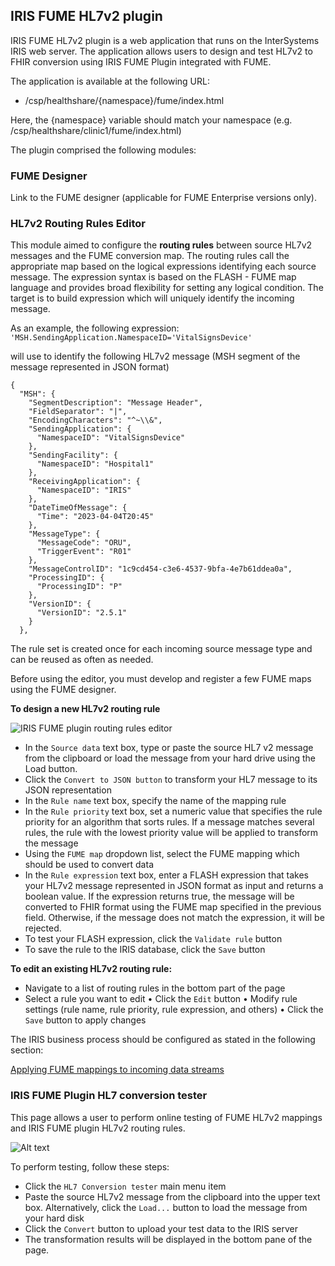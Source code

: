 ## IRIS FUME HL7v2 plugin


IRIS FUME HL7v2 plugin is a web application that runs on the InterSystems IRIS web server. The application allows users to design and test HL7v2 to FHIR conversion using IRIS FUME Plugin integrated with FUME.

The application is available at the following URL:
* /csp/healthshare/{namespace}/fume/index.html

Here, the {namespace} variable should match your namespace (e.g. /csp/healthshare/clinic1/fume/index.html)

The plugin comprised the following modules:

### FUME Designer
Link to the FUME designer (applicable for FUME Enterprise versions only).

### HL7v2 Routing Rules Editor
This module aimed to configure the **routing rules** between source HL7v2 messages and the FUME conversion map.
The routing rules call the appropriate map based on the logical expressions identifying each source message. The expression syntax is based on the FLASH - FUME map language and provides broad flexibility for setting any logical condition. The target is to build expression which will uniquely identify the incoming message.

As an example, the following expression: 
```'MSH.SendingApplication.NamespaceID='VitalSignsDevice'```

will use to identify the following HL7v2 message (MSH segment of the message represented in JSON format) 
```
{
  "MSH": {
    "SegmentDescription": "Message Header",
    "FieldSeparator": "|",
    "EncodingCharacters": "^~\\&",
    "SendingApplication": {
      "NamespaceID": "VitalSignsDevice"
    },
    "SendingFacility": {
      "NamespaceID": "Hospital1"
    },
    "ReceivingApplication": {
      "NamespaceID": "IRIS"
    },
    "DateTimeOfMessage": {
      "Time": "2023-04-04T20:45"
    },
    "MessageType": {
      "MessageCode": "ORU",
      "TriggerEvent": "R01"
    },
    "MessageControlID": "1c9cd454-c3e6-4537-9bfa-4e7b61ddea0a",
    "ProcessingID": {
      "ProcessingID": "P"
    },
    "VersionID": {
      "VersionID": "2.5.1"
    }
  },

```

The rule set is created once for each incoming source message type and can be reused as often as needed.

Before using the editor, you must develop and register a few FUME maps using the FUME designer. 

**To design a new HL7v2 routing rule**

![IRIS FUME plugin routing rules editor](img/routing-rules-editor.png)

* In the `Source data` text box, type or paste the source HL7 v2 message from the clipboard or load the message from your hard drive using the Load button. 
* Click the `Convert to JSON button` to transform your HL7 message to its JSON representation
* In the `Rule name` text box, specify the name of the mapping rule
* In the `Rule priority` text box, set a numeric value that specifies the rule priority for an algorithm that sorts rules. If a message matches several rules, the rule with the lowest priority value will be applied to transform the message
* Using the `FUME map` dropdown list, select the FUME mapping which should be used to convert data
* In the `Rule expression` text box, enter a FLASH expression that takes your HL7v2 message represented in JSON format as input and returns a boolean value. If the expression returns true, the message will be converted to FHIR format using the FUME map specified in the previous field. Otherwise, if the message does not match the expression, it will be rejected. 
* To test your FLASH expression, click the `Validate rule` button
* To save the rule to the IRIS database, click the `Save` button
 
**To edit an existing HL7v2 routing rule:**

* Navigate to a list of routing rules in the bottom part of the page
* Select a rule you want to edit
•	Click the `Edit` button
•	Modify rule settings (rule name, rule priority, rule expression, and others)
•	Click the `Save` button to apply changes

The IRIS business process should be configured as stated in the following section: 

[Applying FUME mappings to incoming data streams](/configuration.md#applying-fume-mappings-to-incoming-data-streams)

### IRIS FUME Plugin HL7 conversion tester

This page allows a user to perform online testing of FUME HL7v2 mappings and IRIS FUME plugin HL7v2 routing rules.

![Alt text](img/conversion-tester.png)
 
To perform testing, follow these steps:
* Click the `HL7 Conversion tester` main menu item
* Paste the source HL7v2 message from the clipboard into the upper text box. Alternatively, click the `Load...` button to load the message from your hard disk
* Click the `Convert` button to upload your test data to the IRIS server
* The transformation results will be displayed in the bottom pane of the page.
